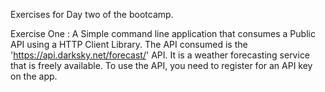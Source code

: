 Exercises for Day two of the bootcamp.

Exercise One :
A Simple command line application that consumes a Public API using a
HTTP Client Library. The API consumed is the 'https://api.darksky.net/forecast/' API. It is a weather forecasting service that is freely available. To use the API, you need to register for an API key on the app.

